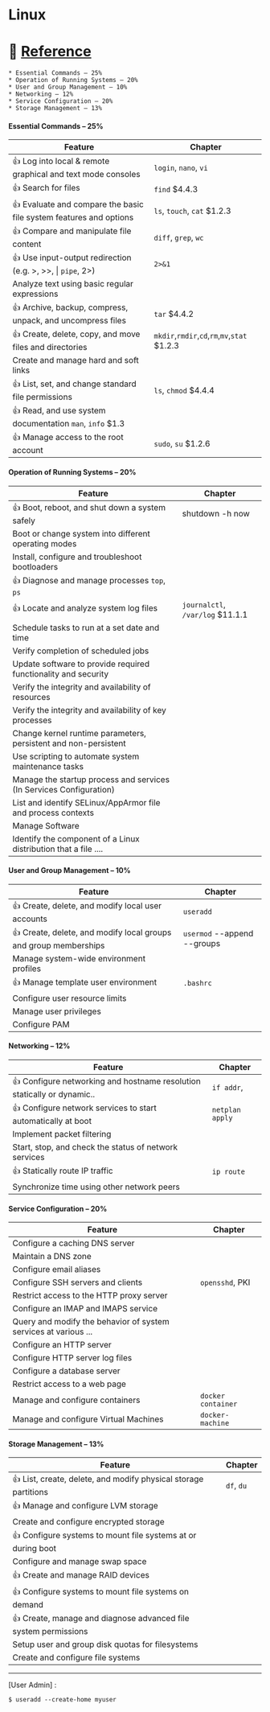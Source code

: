# Linux


# :bookmark: [Reference](../REFERENCES.md)


```
* Essential Commands – 25%
* Operation of Running Systems – 20%
* User and Group Management – 10%
* Networking – 12%
* Service Configuration – 20%
* Storage Management – 13%
```

#### Essential Commands – 25%

|   Feature                                                           | Chapter                                             |
|---------------------------------------------------------------------|-----------------------------------------------------|
| :+1: Log into local & remote graphical and text mode consoles       | `login`, `nano`, `vi`                               |
| :+1: Search for files                                               | `find` $4.4.3                                       |
| :+1: Evaluate and compare the basic file system features and options| `ls`, `touch`, `cat`  $1.2.3                        |
| :+1: Compare and manipulate file content                            | `diff`, `grep`, `wc`                                |
| :+1: Use input-output redirection (e.g. >, >>, \| `pipe`, 2>)       | `2>&1`                                              |
|      Analyze text using basic regular expressions                   |                                                     |
| :+1: Archive, backup, compress, unpack, and uncompress files        | `tar` $4.4.2                                        |
| :+1: Create, delete, copy, and move files and directories           | `mkdir`,`rmdir`,`cd`,`rm`,`mv`,`stat` $1.2.3   |
| Create and manage hard and soft links                          |                                                     |
| :+1: List, set, and change standard file permissions                | `ls`, `chmod` $4.4.4                                |
| :+1: Read, and use system documentation                              `man`, `info` $1.3                                  |
| :+1: Manage access to the root account                              | `sudo`, `su` $1.2.6                                 |

#### Operation of Running Systems – 20%

|   Feature                                                           | Chapter                                       |
|---------------------------------------------------------------------|-----------------------------------------------|
| :+1: Boot, reboot, and shut down a system safely                    |  shutdown -h now                              |
| Boot or change system into different operating modes                |                                               |
| Install, configure and troubleshoot bootloaders                     |                                               |
| :+1: Diagnose and manage processes                                   `top`, `ps`                                   |
| :+1: Locate and analyze system log files                            | `journalctl`, `/var/log` $11.1.1              |
|  Schedule tasks to run at a set date and time                   |                                               |
|  Verify completion of scheduled jobs                            |                                               |
| Update software to provide required functionality and security      |                                               |
| Verify the integrity and availability of resources                  |                                               |
| Verify the integrity and availability of key processes              |                                               |
| Change kernel runtime parameters, persistent and non-persistent|                                               |
| Use scripting to automate system maintenance tasks                  |                                               |
| Manage the startup process and services (In Services Configuration) |                                               |
| List and identify SELinux/AppArmor file and process contexts   |                                               |
| Manage Software                                                     |                                               |
| Identify the component of a Linux distribution that a file ....|                                               |

#### User and Group Management – 10%

|   Feature                                                           | Chapter                                       |
|---------------------------------------------------------------------|-----------------------------------------------|
| :+1: Create, delete, and modify local user accounts                 |  `useradd`                                    |
| :+1: Create, delete, and modify local groups and group memberships  |  `usermod` --append --groups                  |
| Manage system-wide environment profiles                             |                                               |
| :+1: Manage template user environment                               | `.bashrc`                                     |
| Configure user resource limits                                      |                                               |
| Manage user privileges                                              |                                               |
| Configure PAM                                                       |                                               |

#### Networking – 12%

|   Feature                                                           | Chapter                                       |
|---------------------------------------------------------------------|-----------------------------------------------|
| :+1: Configure networking and hostname resolution statically or dynamic..| `if addr`,                                    |
| :+1: Configure network services to start automatically at boot           | `netplan apply`                               |
| Implement packet filtering                                          |                                               |
| Start, stop, and check the status of network services               |                                               |
| :+1: Statically route IP traffic                                    | `ip route`                                    |
| Synchronize time using other network peers                          |                                               |

#### Service Configuration – 20%

|   Feature                                                           | Chapter                                       |
|---------------------------------------------------------------------|-----------------------------------------------|
| Configure a caching DNS server                                      |                                               |
| Maintain a DNS zone                                                 |                                               |
| Configure email aliases                                             |                                               |
| Configure SSH servers and clients                                   | `opensshd`, PKI                               |
| Restrict access to the HTTP proxy server                            |                                               |
| Configure an IMAP and IMAPS service                                 |                                               |
| Query and modify the behavior of system services at various ...     |                                               |
| Configure an HTTP server                                            |                                               |
| Configure HTTP server log files                                     |                                               |
| Configure a database server                                         |                                               |
| Restrict access to a web page                                       |                                               |
| Manage and configure containers                                     | `docker container`                            |
| Manage and configure Virtual Machines                               | `docker-machine`                              |

#### Storage Management – 13%

|   Feature                                                           | Chapter                                       |
|---------------------------------------------------------------------|-----------------------------------------------|
| :+1: List, create, delete, and modify physical storage partitions        | `df`, `du`                                    |
| :+1: Manage and configure LVM storage                               |                                               |
| Create and configure encrypted storage                              |                                               |
| :+1: Configure systems to mount file systems at or during boot      |                                               |
| Configure and manage swap space                                     |                                               |
| :+1: Create and manage RAID devices                                 |                                               |
| :+1: Configure systems to mount file systems on demand              |                                               |
| :+1: Create, manage and diagnose advanced file system permissions        |                                               |
| Setup user and group disk quotas for filesystems               |                                               |
| Create and configure file systems                              |                                               |

<hr>


[User Admin] :

```
$ useradd --create-home myuser 
```



